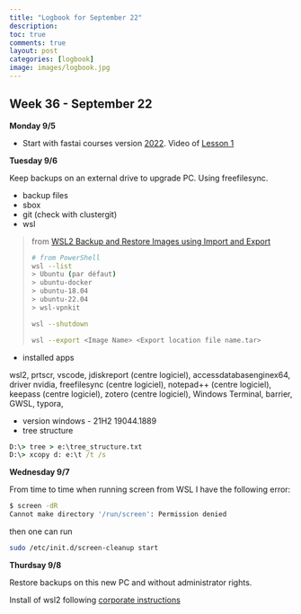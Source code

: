 ```yaml
---
title: "Logbook for September 22"
description: 
toc: true
comments: true
layout: post
categories: [logbook]
image: images/logbook.jpg
---
```




## Week 36 - September 22

**Monday 9/5**

* Start with fastai courses version [2022](https://course.fast.ai/). Video of [Lesson 1](https://www.youtube.com/watch?v=8SF_h3xF3cE)

**Tuesday 9/6**

Keep backups on an external drive to upgrade PC. Using freefilesync.

* backup files
* sbox
* git (check with clustergit)
* wsl

> from [WSL2 Backup and Restore Images using Import and Export](https://www.virtualizationhowto.com/2021/01/wsl2-backup-and-restore-images-using-import-and-export/)
>
> ```bash
> # from PowerShell
> wsl --list
> > Ubuntu (par défaut)
> > ubuntu-docker
> > ubuntu-18.04
> > ubuntu-22.04
> > wsl-vpnkit
> 
> wsl --shutdown
> 
> wsl --export <Image Name> <Export location file name.tar>
> ```

* installed apps

wsl2, prtscr, vscode, jdiskreport (centre logiciel), accessdatabasenginex64, driver nvidia, freefilesync (centre logiciel), notepad++ (centre logiciel), keepass (centre logiciel), zotero (centre logiciel), Windows Terminal, barrier, GWSL, typora, 

* version windows - 21H2 19044.1889
* tree structure

```cmd
D:\> tree > e:\tree_structure.txt
D:\> xcopy d: e:\t /t /s
```

**Wednesday 9/7**

From time to time when running screen from WSL I have the following error:

```bash
$ screen -dR
Cannot make directory '/run/screen': Permission denied
```

then one can run

```bash
sudo /etc/init.d/screen-cleanup start
```

**Thurdsay 9/8**

Restore backups on this new PC and without administrator rights.

Install of wsl2 following [corporate instructions](https://dev.michelin.com/wsl2/fundamentals)

